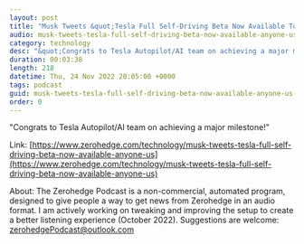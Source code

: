 ```yaml
---
layout: post
title: "Musk Tweets &quot;Tesla Full Self-Driving Beta Now Available To Anyone&quot; In US"
audio: musk-tweets-tesla-full-self-driving-beta-now-available-anyone-us-0
category: technology
desc: "&quot;Congrats to Tesla Autopilot/AI team on achieving a major milestone!&quot; "
duration: 00:03:38
length: 218
datetime: Thu, 24 Nov 2022 20:05:00 +0000
tags: podcast
guid: musk-tweets-tesla-full-self-driving-beta-now-available-anyone-us-0
order: 0
---
```

&quot;Congrats to Tesla Autopilot/AI team on achieving a major milestone!&quot; 

Link: [https://www.zerohedge.com/technology/musk-tweets-tesla-full-self-driving-beta-now-available-anyone-us](https://www.zerohedge.com/technology/musk-tweets-tesla-full-self-driving-beta-now-available-anyone-us)

About: The Zerohedge Podcast is a non-commercial, automated program, designed to give people a way to get news from Zerohedge in an audio format.  I am actively working on tweaking and improving the setup to create a better listening experience (October 2022).  Suggestions are welcome: [zerohedgePodcast@outlook.com](mailto:zerohedgePodcast@outlook.com)